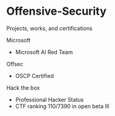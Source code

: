 # Offensive-Security
Projects, works, and certifications

Microsoft 
- Microsoft AI Red Team

Offsec
- OSCP Certified

Hack the box
- Professional Hacker Status
- CTF ranking 110/7390 in open beta III 

